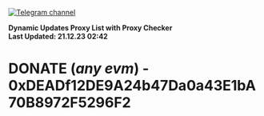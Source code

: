 [![Telegram channel](https://img.shields.io/endpoint?url=https://runkit.io/damiankrawczyk/telegram-badge/branches/master?url=https://t.me/n4z4v0d)](https://t.me/n4z4v0d) 

**Dynamic Updates Proxy List with Proxy Checker**  
**Last Updated: 21.12.23 02:42**

# DONATE (_any evm_) - 0xDEADf12DE9A24b47Da0a43E1bA70B8972F5296F2
